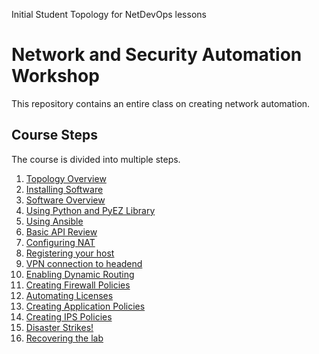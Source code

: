 Initial Student Topology for NetDevOps lessons

Network and Security Automation Workshop
========================================

This repository contains an entire class on creating network automation.

Course Steps
------------

The course is divided into multiple steps.

1.	[Topology Overview](https://github.com/JNPRAutomate/JNPRAutomateDemo-Student/blob/master/docs/topologyoverview.md)
2.	[Installing Software](https://github.com/JNPRAutomate/JNPRAutomateDemo-Student/blob/master/docs/installingsoftware.md)
3.	[Software Overview](https://github.com/JNPRAutomate/JNPRAutomateDemo-Student/blob/master/docs/softwareoverview.md)
4.	[Using Python and PyEZ Library](https://github.com/JNPRAutomate/JNPRAutomateDemo-Student/blob/master/docs/usingpyezlibrary.md)
5.	[Using Ansible](https://github.com/JNPRAutomate/JNPRAutomateDemo-Student/blob/master/docs/usingansible.md)
6.	[Basic API Review](https://github.com/JNPRAutomate/JNPRAutomateDemo-Student/blob/master/docs/basicapireview.md)
7.	[Configuring NAT](https://github.com/JNPRAutomate/JNPRAutomateDemo-Student/blob/master/docs/configuringnat.md)
8.	[Registering your host](https://github.com/JNPRAutomate/JNPRAutomateDemo-Student/blob/master/docs/registeringyourhost.md)
9.	[VPN connection to headend](https://github.com/JNPRAutomate/JNPRAutomateDemo-Student/blob/master/docs/vpnconnectiontoheadend.md)
10.	[Enabling Dynamic Routing](https://github.com/JNPRAutomate/JNPRAutomateDemo-Student/blob/master/docs/enablingdynamicrouting.md)
11.	[Creating Firewall Policies](https://github.com/JNPRAutomate/JNPRAutomateDemo-Student/blob/master/docs/creatingfwpolicies.md)
12.	[Automating Licenses](https://github.com/JNPRAutomate/JNPRAutomateDemo-Student/blob/master/docs/automatinglicense.md)
13.	[Creating Application Policies](https://github.com/JNPRAutomate/JNPRAutomateDemo-Student/blob/master/docs/creatingapppolicies.md)
14.	[Creating IPS Policies](https://github.com/JNPRAutomate/JNPRAutomateDemo-Student/blob/master/docs/creatingipspolicies.md)
15.	[Disaster Strikes!](https://github.com/JNPRAutomate/JNPRAutomateDemo-Student/blob/master/docs/disasterstrikes.md)
16.	[Recovering the lab](https://github.com/JNPRAutomate/JNPRAutomateDemo-Student/blob/master/docs/recoveringthelab.md)

